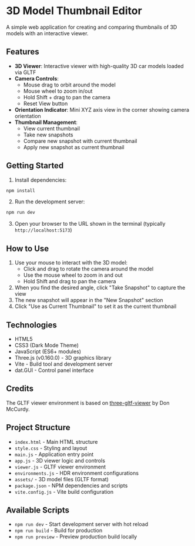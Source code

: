 # 3D Model Thumbnail Editor

A simple web application for creating and comparing thumbnails of 3D models with an interactive viewer.

## Features

- **3D Viewer**: Interactive viewer with high-quality 3D car models loaded via GLTF
- **Camera Controls**: 
  - Mouse drag to orbit around the model
  - Mouse wheel to zoom in/out
  - Hold Shift + drag to pan the camera
  - Reset View button
- **Orientation Indicator**: Mini XYZ axis view in the corner showing camera orientation
- **Thumbnail Management**: 
  - View current thumbnail
  - Take new snapshots
  - Compare new snapshot with current thumbnail
  - Apply new snapshot as current thumbnail

## Getting Started

1. Install dependencies:
```bash
npm install
```

2. Run the development server:
```bash
npm run dev
```

3. Open your browser to the URL shown in the terminal (typically `http://localhost:5173`)

## How to Use

1. Use your mouse to interact with the 3D model:
   - Click and drag to rotate the camera around the model
   - Use the mouse wheel to zoom in and out
   - Hold Shift and drag to pan the camera
2. When you find the desired angle, click "Take Snapshot" to capture the view
3. The new snapshot will appear in the "New Snapshot" section
4. Click "Use as Current Thumbnail" to set it as the current thumbnail

## Technologies

- HTML5
- CSS3 (Dark Mode Theme)
- JavaScript (ES6+ modules)
- Three.js (v0.160.0) - 3D graphics library
- Vite - Build tool and development server
- dat.GUI - Control panel interface

## Credits

The GLTF viewer environment is based on [three-gltf-viewer](https://github.com/donmccurdy/three-gltf-viewer) by Don McCurdy.

## Project Structure

- `index.html` - Main HTML structure
- `style.css` - Styling and layout
- `main.js` - Application entry point
- `app.js` - 3D viewer logic and controls
- `viewer.js` - GLTF viewer environment
- `environments.js` - HDR environment configurations
- `assets/` - 3D model files (GLTF format)
- `package.json` - NPM dependencies and scripts
- `vite.config.js` - Vite build configuration

## Available Scripts

- `npm run dev` - Start development server with hot reload
- `npm run build` - Build for production
- `npm run preview` - Preview production build locally

